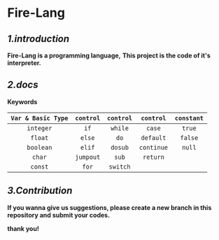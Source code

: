 # Fire-Lang



## *1.introduction*

__Fire-Lang is a programming language,__
__This project is the code of it's interpreter.__

## *2.docs*

**Keywords**



|`Var & Basic Type`|`control`|`control`|`control`|`constant`|
|:----:|:----:|:----:|:----:|:----:|
|`integer`|`if`|`while`|`case`|`true`|
|`float`|`else`|`do`|`default`|`false`|
|`boolean`|`elif`|`dosub`|`continue`|`null`|
|`char`|`jumpout`|`sub`|`return`|
|`const`|`for`|`switch`|

## *3.Contribution*

__If you wanna give us suggestions, please create a new branch in this repository and submit your codes.__

__thank you!__

